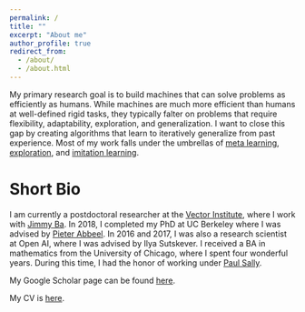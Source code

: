 ```yaml
---
permalink: /
title: ""
excerpt: "About me"
author_profile: true
redirect_from:
  - /about/
  - /about.html
---
```

My primary research goal is to build machines that 
can solve problems as efficiently as humans. While machines are much more efficient 
than humans at well-defined rigid tasks, they typically falter on problems that require flexibility, 
adaptability, exploration, and generalization. 
I want to close this gap by creating algorithms that learn to 
iteratively generalize from past experience. 
Most of my work falls under the umbrellas of
[meta learning](https://arxiv.org/pdf/1803.01118.pdf), 
[exploration](https://arxiv.org/pdf/1507.00814.pdf), and 
[imitation learning](https://arxiv.org/abs/1703.01703).  

Short Bio
======
I am currently a postdoctoral researcher at the [Vector Institute](https://vectorinstitute.ai/),
where I work with [Jimmy Ba](https://jimmylba.github.io/). 
In 2018, I completed my PhD at UC Berkeley 
where I was advised by [Pieter Abbeel](http://people.eecs.berkeley.edu/~pabbeel/). 
In 2016 and 2017, I was also a research scientist at Open AI, where I was advised by Ilya Sutskever. 
I received a BA in mathematics from the University of Chicago, where I spent four wonderful years. 
During this time, I had the honor of working under 
[Paul Sally](https://en.wikipedia.org/wiki/Paul_Sally).


My Google Scholar page can be found [here](https://scholar.google.ca/citations?user=lEV5F5kAAAAJ&hl=en&oi=ao). 

My CV is [here](files/bstadie_cv.pdf).



